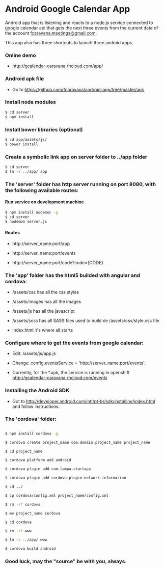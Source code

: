 # Android Google Calendar App

Android app that is listening and reacts to a node.js service connected to google calendar api that gets the next three events from the current date of the account fcaravana.meetings@gmail.com. 

This app also has three shortcuts to launch three android apps.

### Online demo

* http://gcalendar-caravana.rhcloud.com/app/

### Android apk file

* Go to https://github.com/fcaravana/android-app/tree/master/apk

### Install node modules

```sh
$ cd server
$ npm install
```

### Install bower libraries (optional)

```sh
$ cd app/assets/js/
$ bower install
```

### Create a symbolic link app on server folder to ../app folder

```sh
$ cd server
$ ln -s ../app/ app
```

### The 'server' folder has http server running on port 8080, with the following available routes:

#### Run service on development machine

```sh
$ npm install nodemon -g
$ cd server
$ nodemon server.js
```

#### Routes

* http://server_name:port/app

* http://server_name:port/events

* http://server_name:port/code?code={CODE}

### The 'app' folder has the html5 builded with angular and cordova:

* /assets/css has all the css styles

* /assets/images has all the images

* /assets/js has all the javascript

* /assets/scss has all SASS files used to build de /assets/css/style.css file

* index.html it's where all starts

### Configure where to get the events from google calendar:

* Edit: /assets/js/app.js

* Change: config.eventsService = 'http://server_name:port/events';

* Currently, for the *.apk, the service is running in openshift http://gcalendar-caravana.rhcloud.com/events

### Installing the Android SDK

* Got to http://developer.android.com/intl/pt-br/sdk/installing/index.html and follow instructions.

### The 'cordova' folder:

```sh

$ npm install cordova -g

$ cordova create project_name com.domain.project_name project_name

$ cd project_name

$ cordova platform add android

$ cordova plugin add com.lampa.startapp

$ cordova plugin add cordova-plugin-network-information

$ cd ../

$ cp cordova/config.xml project_name/config.xml

$ rm -rf cordova

$ mv project_name cordova

$ cd cordova

$ rm -rf www

$ ln -s ../app/ www

$ cordova build android

```

### Good luck, may the "source" be with you, always.